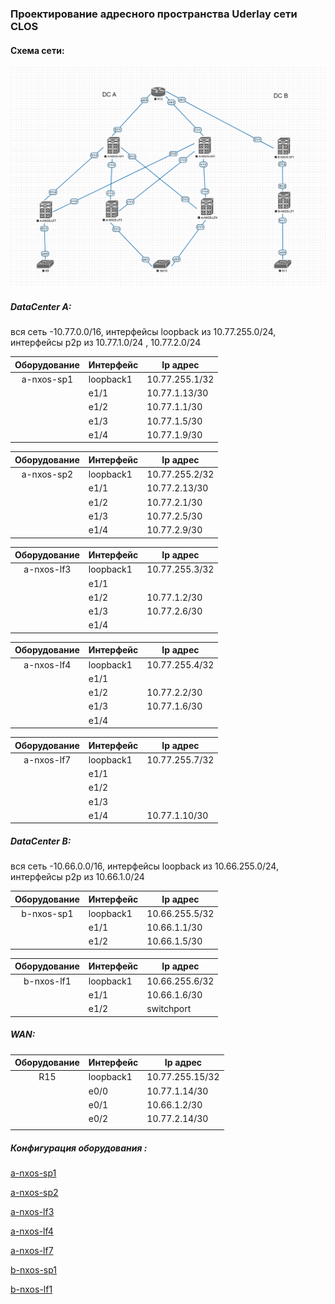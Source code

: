 ### 					Проектирование адресного пространства  Uderlay сети CLOS 

#### Схема сети:

![](https://github.com/dmn111/otus1/blob/master/Cx%D0%B5%D0%BC%D0%B0%20Underlay%20%D1%81%D0%B5%D1%82%D0%B8%20CLOS.PNG)



##### DataCenter A:   

вся сеть -10.77.0.0/16,   интерфейсы loopback  из 10.77.255.0/24,  интерфейсы p2p  из 10.77.1.0/24 , 10.77.2.0/24

| Оборудование | Интерфейс | Ip адрес       |
| :----------: | --------- | -------------- |
|  a-nxos-sp1  | loopback1 | 10.77.255.1/32 |
|              | e1/1      | 10.77.1.13/30  |
|              | e1/2      | 10.77.1.1/30   |
|              | e1/3      | 10.77.1.5/30   |
|              | e1/4      | 10.77.1.9/30   |


| Оборудование | Интерфейс | Ip адрес       |
| :----------: | --------- | -------------- |
|  a-nxos-sp2  | loopback1 | 10.77.255.2/32 |
|              | e1/1      | 10.77.2.13/30  |
|              | e1/2      | 10.77.2.1/30   |
|              | e1/3      | 10.77.2.5/30   |
|              | e1/4      | 10.77.2.9/30   |

| Оборудование | Интерфейс | Ip адрес       |
| :----------: | --------- | -------------- |
|  a-nxos-lf3  | loopback1 | 10.77.255.3/32 |
|              | e1/1      |                |
|              | e1/2      | 10.77.1.2/30   |
|              | e1/3      | 10.77.2.6/30   |
|              | e1/4      |                |

| Оборудование | Интерфейс | Ip адрес       |
| :----------: | --------- | -------------- |
|  a-nxos-lf4  | loopback1 | 10.77.255.4/32 |
|              | e1/1      |                |
|              | e1/2      | 10.77.2.2/30   |
|              | e1/3      | 10.77.1.6/30   |
|              | e1/4      |                |

| Оборудование | Интерфейс | Ip адрес       |
| :----------: | --------- | -------------- |
|  a-nxos-lf7  | loopback1 | 10.77.255.7/32 |
|              | e1/1      |                |
|              | e1/2      |                |
|              | e1/3      |                |
|              | e1/4      | 10.77.1.10/30  |

##### DataCenter  B:   

вся сеть -10.66.0.0/16,   интерфейсы loopback  из 10.66.255.0/24,  интерфейсы p2p  из 10.66.1.0/24 

| Оборудование | Интерфейс | Ip адрес       |
| :----------: | --------- | -------------- |
|  b-nxos-sp1  | loopback1 | 10.66.255.5/32 |
|              | e1/1      | 10.66.1.1/30   |
|              | e1/2      | 10.66.1.5/30   |

| Оборудование | Интерфейс | Ip адрес       |
| :----------: | --------- | -------------- |
|  b-nxos-lf1  | loopback1 | 10.66.255.6/32 |
|              | e1/1      | 10.66.1.6/30   |
|              | e1/2      | switchport     |

##### WAN: 

| Оборудование | Интерфейс | Ip адрес        |
| :----------: | --------- | --------------- |
|     R15      | loopback1 | 10.77.255.15/32 |
|              | e0/0      | 10.77.1.14/30   |
|              | e0/1      | 10.66.1.2/30    |
|              | e0/2      | 10.77.2.14/30   |
|              |           |                 |



##### Конфигурация оборудования :

[a-nxos-sp1](https://github.com/dmn111/otus1/blob/master/a-nxos-sp1.conf.md)

[a-nxos-sp2](https://github.com/dmn111/otus1/blob/master/a-nxos-sp2.conf.md)

[a-nxos-lf3](https://github.com/dmn111/otus1/blob/master/a-nxos-lf3.conf.md)

[a-nxos-lf4](https://github.com/dmn111/otus1/blob/master/a-nxos-lf4.conf.md)

[a-nxos-lf7](https://github.com/dmn111/otus1/blob/master/a-nxos-lf7.conf.md)

[b-nxos-sp1](https://github.com/dmn111/otus1/blob/master/b-nxos-sp1.conf.md)

[b-nxos-lf1](https://github.com/dmn111/otus1/blob/master/b-nxos-lf1.conf.md)

